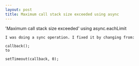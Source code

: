 ```yaml
---
layout: post
title: Maximum call stack size exceeded using async
---
```


'Maximum call stack size exceeded' using async.eachLimit 

```
I was doing a sync operation. I fixed it by changing from:

callback();
to

setTimeout(callback, 0);
```

